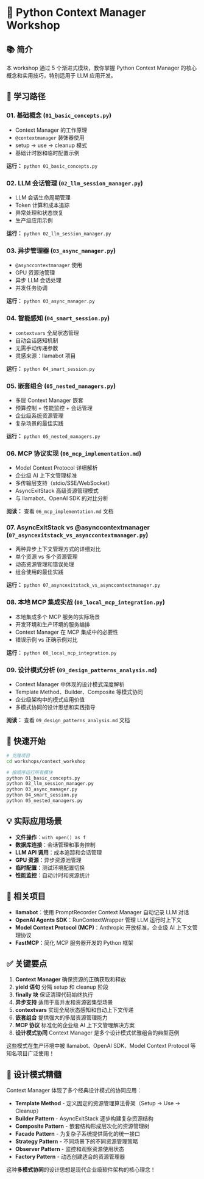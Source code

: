 # 🔧 Python Context Manager Workshop

## 📚 简介

本 workshop 通过 5 个渐进式模块，教你掌握 Python Context Manager 的核心概念和实用技巧，特别适用于 LLM 应用开发。

## 🎯 学习路径

### 01. 基础概念 (`01_basic_concepts.py`)
- Context Manager 的工作原理
- `@contextmanager` 装饰器使用
- setup -> use -> cleanup 模式
- 基础计时器和临时配置示例

**运行：** `python 01_basic_concepts.py`

### 02. LLM 会话管理 (`02_llm_session_manager.py`)
- LLM 会话生命周期管理
- Token 计算和成本追踪
- 异常处理和状态恢复
- 生产级应用示例

**运行：** `python 02_llm_session_manager.py`

### 03. 异步管理器 (`03_async_manager.py`)
- `@asynccontextmanager` 使用
- GPU 资源池管理
- 异步 LLM 会话处理
- 并发任务协调

**运行：** `python 03_async_manager.py`

### 04. 智能感知 (`04_smart_session.py`)
- `contextvars` 全局状态管理
- 自动会话感知机制
- 无需手动传递参数
- 灵感来源：llamabot 项目

**运行：** `python 04_smart_session.py`

### 05. 嵌套组合 (`05_nested_managers.py`)
- 多层 Context Manager 嵌套
- 预算控制 + 性能监控 + 会话管理
- 企业级系统资源管理
- 复杂场景的最佳实践

**运行：** `python 05_nested_managers.py`

### 06. MCP 协议实现 (`06_mcp_implementation.md`)
- Model Context Protocol 详细解析
- 企业级 AI 上下文管理标准
- 多传输层支持（stdio/SSE/WebSocket）
- AsyncExitStack 高级资源管理模式
- 与 llamabot、OpenAI SDK 的对比分析

**阅读：** 查看 `06_mcp_implementation.md` 文档

### 07. AsyncExitStack vs @asynccontextmanager (`07_asyncexitstack_vs_asynccontextmanager.py`)
- 两种异步上下文管理方式的详细对比
- 单个资源 vs 多个资源管理
- 动态资源管理和错误处理
- 组合使用的最佳实践

**运行：** `python 07_asyncexitstack_vs_asynccontextmanager.py`

### 08. 本地 MCP 集成实战 (`08_local_mcp_integration.py`)
- 本地集成多个 MCP 服务的实际场景
- 开发环境和生产环境的服务编排
- Context Manager 在 MCP 集成中的必要性
- 错误示例 vs 正确示例对比

**运行：** `python 08_local_mcp_integration.py`

### 09. 设计模式分析 (`09_design_patterns_analysis.md`)
- Context Manager 中体现的设计模式深度解析
- Template Method、Builder、Composite 等模式协同
- 企业级架构中的模式应用价值
- 多模式协同的设计思想和实践指导

**阅读：** 查看 `09_design_patterns_analysis.md` 文档

## 🚀 快速开始

```bash
# 克隆项目
cd workshops/context_workshop

# 按顺序运行所有模块
python 01_basic_concepts.py
python 02_llm_session_manager.py
python 03_async_manager.py
python 04_smart_session.py
python 05_nested_managers.py
```

## 💡 实际应用场景

- **文件操作**：`with open() as f`
- **数据库连接**：会话管理和事务控制
- **LLM API 调用**：成本追踪和会话管理
- **GPU 资源**：异步资源池管理
- **临时配置**：测试环境配置切换
- **性能监控**：自动计时和资源统计

## 🔗 相关项目

- **llamabot**：使用 PromptRecorder Context Manager 自动记录 LLM 对话
- **OpenAI Agents SDK**：RunContextWrapper 管理 LLM 运行时上下文
- **Model Context Protocol (MCP)**：Anthropic 开放标准，企业级 AI 上下文管理协议
- **FastMCP**：简化 MCP 服务器开发的 Python 框架

## ✅ 关键要点

1. **Context Manager** 确保资源的正确获取和释放
2. **yield 语句** 分隔 setup 和 cleanup 阶段
3. **finally 块** 保证清理代码始终执行
4. **异步支持** 适用于高并发和资源密集型场景
5. **contextvars** 实现全局状态感知和自动上下文传递
6. **嵌套组合** 提供强大的多层资源管理能力
7. **MCP 协议** 标准化的企业级 AI 上下文管理解决方案
8. **设计模式协同** Context Manager 是多个设计模式优雅组合的典型范例

这些模式在生产环境中被 llamabot、OpenAI SDK、Model Context Protocol 等知名项目广泛使用！

## 🎯 设计模式精髓

Context Manager 体现了多个经典设计模式的协同应用：

- **Template Method** - 定义固定的资源管理算法骨架（Setup → Use → Cleanup）
- **Builder Pattern** - AsyncExitStack 逐步构建复杂资源结构
- **Composite Pattern** - 嵌套结构形成层次化的资源管理树
- **Facade Pattern** - 为复杂子系统提供简化的统一接口
- **Strategy Pattern** - 不同场景下的不同资源管理策略
- **Observer Pattern** - 监控和观察资源使用状态
- **Factory Pattern** - 动态创建适合的资源管理器

这种**多模式协同**的设计思想是现代企业级软件架构的核心理念！